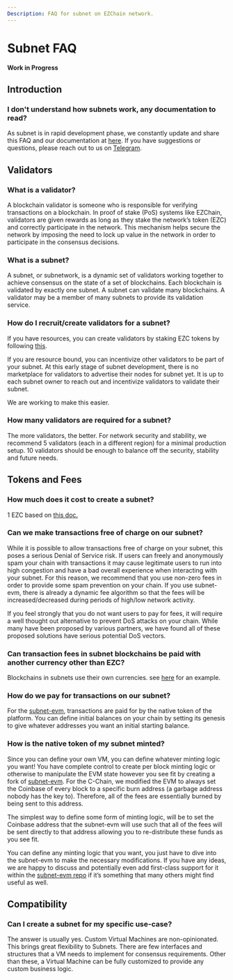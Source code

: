 ```yaml
---
Description: FAQ for subnet on EZChain network.
---
```



# Subnet FAQ

**Work in Progress**

## Introduction

### I don't understand how subnets work, any documentation to read?
As subnet is in rapid development phase, we constantly update and share this FAQ and our documentation at [here](README.md). If you have suggestions or questions, please reach out to us on [Telegram](http://t.me/EZChainOfficia/).


## Validators

### What is a validator? 
A blockchain validator is someone who is responsible for verifying transactions on a blockchain. In proof of stake (PoS) systems like EZChain, validators are given rewards as long as they stake the network’s token (EZC) and correctly participate in the network. This mechanism helps secure the network by imposing the need to lock up value in the network in order to participate in the consensus decisions.


### What is a subnet?
A subnet, or subnetwork, is a dynamic set of validators working together to achieve consensus on the state of a set of blockchains. Each blockchain is validated by exactly one subnet. A subnet can validate many blockchains. A validator may be a member of many subnets to provide its validation service. 

### How do I recruit/create validators for a subnet?
If you have resources, you can create validators by staking EZC tokens by following [this](../../../../learn/platform-overview/staking.md#validators).

If you are resource bound, you can incentivize other validators to be part of your subnet. At this early stage of subnet development, there is no marketplace for validators to advertise their nodes for subnet yet. It is up to each subnet owner to reach out and incentivize validators to validate their subnet. 

We are working to make this easier.

### How many validators are required for a subnet?
The more validators, the better. For network security and stability, we recommend 5 validators (each in a different region) for a minimal production setup. 10 validators should be enough to balance off the security, stability and future needs.


## Tokens and Fees

### How much does it cost to create a subnet?

1 EZC based on [this doc.](../../../../learn/platform-overview/transaction-fees.md#fee-schedule)

### Can we make transactions free of charge on our subnet?

While it is possible to allow transactions free of charge on your subnet, this poses a serious Denial of Service risk. If users can freely and anonymously spam your chain with transactions it may cause legitimate users to run into high congestion and have a bad overall experience when interacting with your subnet. For this reason, we recommend that you use non-zero fees in order to provide some spam prevention on your chain. If you use subnet-evm, there is already a dynamic fee algorithm so that the fees will be increased/decreased during periods of high/low network activity.

If you feel strongly that you do not want users to pay for fees, it will require a well thought out alternative to prevent DoS attacks on your chain. While many have been proposed by various partners, we have found all of these proposed solutions have serious potential DoS vectors.


### Can transaction fees in subnet blockchains be paid with another currency other than EZC?

Blockchains in subnets use their own currencies. see [here](create-avm-blockchain.md#create-the-genesis-data) for an example.

### How do we pay for transactions on our subnet?

For the [subnet-evm](https://github.com/EZChain-core/subnet-evm), transactions are paid for by the native token of the platform. You can define initial balances on your chain by setting its genesis to give whatever addresses you want an initial starting balance.

### How is the native token of my subnet minted?

Since you can define your own VM, you can define whatever minting logic you want! You have complete control to create per block minting logic or otherwise to manipulate the EVM state however you see fit by creating a fork of [subnet-evm](https://github.com/EZChain-core/subnet-evm). For the C-Chain, we modified the EVM to always set the Coinbase of every block to a specific burn address (a garbage address nobody has the key to). Therefore, all of the fees are essentially burned by being sent to this address.

The simplest way to define some form of minting logic, will be to set the Coinbase address that the subnet-evm will use such that all of the fees will be sent directly to that address allowing you to re-distribute these funds as you see fit.

You can define any minting logic that you want, you just have to dive into the subnet-evm to make the necessary modifications. If you have any ideas, we are happy to discuss and potentially even add first-class support for it within the [subnet-evm repo](https://github.com/EZChain-core/subnet-evm) if it’s something that many others might find useful as well.


## Compatibility

### Can I create a subnet for my specific use-case?

The answer is usually yes. Custom Virtual Machines are non-opinionated. This brings great flexibility to Subnets. There are few interfaces and structures that a VM needs to implement for consensus requirements. Other than these, a Virtual Machine can be fully customized to provide any custom business logic.  
